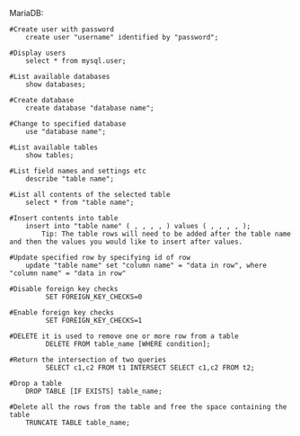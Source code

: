 
MariaDB:

	#Create user with password
		create user "username" identified by "password";
	
	#Display users
		select * from mysql.user;

	#List available databases
		show databases;

	#Create database
		create database "database name";
  
	#Change to specified database
		use "database name";
  
	#List available tables
		show tables;

	#List field names and settings etc
		describe "table name";

	#List all contents of the selected table
		select * from "table name";

	#Insert contents into table
		insert into "table name" ( , , , , ) values ( , , , , );
			Tip: The table rows will need to be added after the table name and then the values you would like to insert after values.

	#Update specified row by specifying id of row
		update "table name" set "column name" = "data in row", where "column name" = "data in row"
	
	#Disable foreign key checks
	         SET FOREIGN_KEY_CHECKS=0
        
	#Enable foreign key checks
	         SET FOREIGN_KEY_CHECKS=1
		 
	#DELETE it is used to remove one or more row from a table
	         DELETE FROM table_name [WHERE condition];

	#Return the intersection of two queries
	         SELECT c1,c2 FROM t1 INTERSECT SELECT c1,c2 FROM t2;

	#Drop a table
		DROP TABLE [IF EXISTS] table_name;
	
	#Delete all the rows from the table and free the space containing the table
		TRUNCATE TABLE table_name;  
